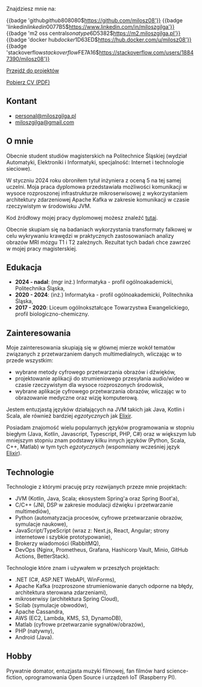 Znajdziesz mnie na:

{{badge 'github$github$808080$https://github.com/milosz08'}}
{{badge 'linkedin$linkedin$0077B5$https://www.linkedin.com/in/miloszgilga'}}
{{badge 'm2 oss central$sonatype$6D5382$https://m2.miloszgilga.pl'}}
{{badge 'docker hub$docker$1D63ED$https://hub.docker.com/u/milosz08'}}
{{badge 'stackoverflow$stackoverflow$FE7A16$https://stackoverflow.com/users/18847390/milosz08'}}

[Przejdź do projektów](/pl/projects)

<a href="https://static.miloszgilga.pl/resume/resume-pl.pdf" target="_blank">Pobierz CV (PDF)</a>

## Kontant

- [personal@miloszgilga.pl](mailto:personal@miloszgilga.pl)
- [miloszgilga@gmail.com](mailto:miloszgilga@gmail.com)

## O mnie

Obecnie student studiów magisterskich na Politechnice Śląskiej (wydział Automatyki, Elektroniki i Informatyki,
specjalność: Internet i technologie sieciowe).

W styczniu 2024 roku obroniłem tytuł inżyniera z oceną 5 na tej samej uczelni. Moja praca dyplomowa przedstawiała
możliwości komunikacji w wysoce rozproszonej infrastrukturze mikroserwisowej z wykorzystaniem architektury zdarzeniowej
Apache Kafka w zakresie komunikacji w czasie rzeczywistym w środowisku JVM.

Kod źródłowy mojej pracy dyplomowej możesz znaleźć [tutaj](https://github.com/visphere).

Obecnie skupiam się na badaniach wykorzystania transformaty falkowej w celu wykrywaniu krawędzi w praktycznych
zastosowaniach analizy obrazów MRI mózgu T1 i T2 zależnych. Rezultat tych badań chce zawrzeć w mojej pracy
magisterskiej.

## Edukacja

* **2024 - nadal**: (mgr inż.) Informatyka - profil ogólnoakademicki, Politechnika Śląska,
* **2020 - 2024**: (inż.) Informatyka - profil ogólnoakademicki, Politechnika Śląska,
* **2017 - 2020**: Liceum ogólnokształcące Towarzystwa Ewangelickiego, profil biologiczno-chemiczny.

## Zainteresowania

Moje zainteresowania skupiają się w głównej mierze wokół tematów związanych z przetwarzaniem danych multimedialnych,
wliczając w to przede wszystkim:

- wybrane metody cyfrowego przetwarzania obrazów i dźwięków,
- projektowanie aplikacji do strumieniowego przesyłania audio/wideo w czasie rzeczywistym dla wysoce rozproszonych
  środowisk,
- wybrane aplikacje cyfrowego przetwarzania obrazów, wliczając w to obrazowanie medyczne oraz wizję komputerową.

Jestem entuzjastą języków działających na JVM takich jak Java, Kotlin i Scala, ale również bardziej _egzotycznych_
jak [Elixir](https://elixir-lang.org).

Posiadam znajomość wielu popularnych języków programowania w stopniu biegłym (Java, Kotlin, Javascript, Typescript,
PHP, C#) oraz w większym lub mniejszym stopniu znam podstawy kilku innych języków (Python, Scala, C++, Matlab) w tym
tych _egzotycznych_ (wspomniany wcześniej język [Elixir](https://elixir-lang.org)).

## Technologie

Technologie z którymi pracuję przy rozwijanych przeze mnie projektach:

- JVM (Kotlin, Java, Scala; ekosystem Spring'a oraz Spring Boot'a),
- C/C++ (JNI, DSP w zakresie modulacji dźwięku i przetwarzanie multimediów),
- Python (automatyzacja procesów, cyfrowe przetwarzanie obrazów, symulacje naukowe),
- JavaScript/TypeScript (wraz z: Next.js, React, Angular; strony internetowe i szybkie prototypowanie),
- Brokerzy wiadomości (RabbitMQ),
- DevOps (Nginx, Prometheus, Grafana, Hashicorp Vault, Minio, GitHub Actions, BetterStack).

Technologie które znam i używałem w przeszłych projektach:

- .NET (C#, ASP.NET WebAPI, WinForms),
- Apache Kafka (rozproszone strumieniowanie danych odporne na błędy, architektura sterowana zdarzeniami),
- mikroserwisy (architektura Spring Cloud),
- Scilab (symulacje obwodów),
- Apache Cassandra,
- AWS (EC2, Lambda, KMS, S3, DynamoDB),
- Matlab (cyfrowe przetwarzanie sygnałów/obrazów),
- PHP (natywny),
- Android (Java).

## Hobby

Prywatnie domator, entuzjasta muzyki filmowej, fan filmów hard science-fiction, oprogramowania Open Source i urządzeń
IoT (Raspberry PI).
